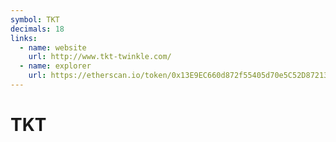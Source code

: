 ```yaml
---
symbol: TKT
decimals: 18
links:
  - name: website
    url: http://www.tkt-twinkle.com/
  - name: explorer
    url: https://etherscan.io/token/0x13E9EC660d872f55405d70e5C52D872136F0970c
---
```


# TKT
